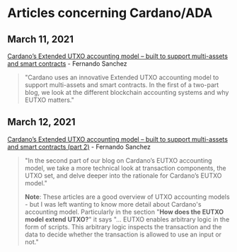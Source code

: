 # Articles concerning Cardano/ADA

## March 11, 2021

[Cardano’s Extended UTXO accounting model – built to support multi-assets and smart contracts](https://iohk.io/en/blog/posts/2021/03/11/cardanos-extended-utxo-accounting-model/) -  Fernando Sanchez

> "Cardano uses an innovative Extended UTXO accounting model to support multi-assets and smart contracts. In the first of a two-part blog, we look at the different blockchain accounting systems and why EUTXO matters."

## March 12, 2021
[Cardano’s Extended UTXO accounting model – built to support multi-assets and smart contracts (part 2)](https://iohk.io/en/blog/posts/2021/03/12/cardanos-extended-utxo-accounting-model-part-2/) -  Fernando Sanchez

> "In the second part of our blog on Cardano’s EUTXO accounting model, we take a more technical look at transaction components, the UTXO set, and delve deeper into the rationale for Cardano’s EUTXO model."
> 
> **Note**: These articles are a good overview of UTXO accounting models - but I was left wanting to know more detail about Cardano's accounting model. Particularly in the section "**How does the EUTXO model extend UTXO?**" it says "... EUTXO enables arbitrary logic in the form of scripts. This arbitrary logic inspects the transaction and the data to decide whether the transaction is allowed to use an input or not."
